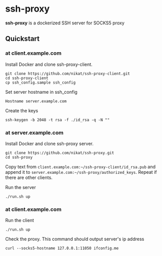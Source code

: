 # ssh-proxy

**ssh-proxy** is a dockerized SSH server for SOCKS5 proxy

## Quickstart

### at client.example.com

Install Docker and clone ssh-proxy-client.

    git clone https://github.com/nikat/ssh-proxy-client.git
    cd ssh-proxy-client
    cp ssh_config.sample ssh_config

Set server hostname in ssh_config
    
    Hostname server.example.com

Create the keys

    ssh-keygen -b 2048 -t rsa -f ./id_rsa -q -N ""


### at server.example.com

Install Docker and clone ssh-proxy server.

    git clone https://github.com/nikat/ssh-proxy.git
    cd ssh-proxy

Copy text from `client.example.com:~/ssh-proxy-client/id_rsa.pub` and append it to `server.example.com:~/ssh-proxy/authorized_keys`.  Repeat if there are other clients.
 
Run the server

    ./run.sh up

### at client.example.com

Run the client

    ./run.sh up

Check the proxy. This command should output server's ip address

    curl --socks5-hostname 127.0.0.1:11050 ifconfig.me
